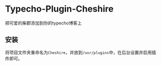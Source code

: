 # Typecho-Plugin-Cheshire

把可爱的柴郡添加到你的typecho博客上

## 安装

将项目文件夹重命名为`Cheshire`，并放到`/usr/plugins`中，在后台设置并启用插件即可。